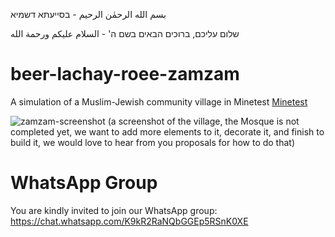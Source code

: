 بسم الله الرحمٰن الرحيم - בסייעתא דשמיא

שלום עליכם, ברוכים הבאים בשם ה' - السلام عليكم ورحمة الله
# beer-lachay-roee-zamzam
A simulation of a Muslim-Jewish community village in Minetest [Minetest](https://www.minetest.net/)

![zamzam-screenshot](https://github.com/user-attachments/assets/6763d6fa-a537-49ba-9ef0-e3455c959697)
(a screenshot of the village, the Mosque is not completed yet, we want to add more elements to it, decorate it, and finish to build it, we would love to hear from you proposals for how to do that)

# WhatsApp Group
You are kindly invited to join our WhatsApp group:
https://chat.whatsapp.com/K9kR2RaNQbGGEp5RSnK0XE
